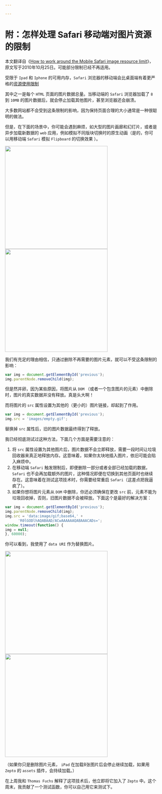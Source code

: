 ```yaml
---

---
```


# 附：怎样处理 Safari 移动端对图片资源的限制

本文翻译自《[How to work around the Mobile Safari image resource limit](https://www.fngtps.com/2010/mobile-safari-image-resource-limit-workaround/)》，原文写于2010年10月25日。可能部分限制已经不再适用。

受限于 `Ipad` 和 `Iphone` 的可用内存，`Safari` 浏览器的移动端会比桌面端有着更严格的[资源使用限制](https://developer.apple.com/library/safari/documentation/AppleApplications/Reference/SafariWebContent/CreatingContentforSafarioniPhone/CreatingContentforSafarioniPhone.html#//apple_ref/doc/uid/TP40006482-SW15)

其中之一是每个 `HTML` 页面的图片数据总量。当移动端的 `Safari` 浏览器加载了 `8` 到 `10MB` 的图片数据后，就会停止加载其他图片，甚至浏览器还会崩溃。

 大多数网站都不会受到这条限制的影响，因为保持页面合理的大小通常是一种很聪明的做法。

但是，在下面的场景中，你可能会遇到麻烦，如大型的图片画廊和幻灯片，或者是异步加载新数据的 `web` 应用，例如模拟不同版块切换时的原生动画（是的，你可以用移动端 `Safari` 模拟 `Flipboard` 的切换效果 ）。

<img src="https://www.fngtps.com/2010/mobile-safari-image-resource-limit-workaround/ipad_example1.jpg" width="340px" /><img src="https://www.fngtps.com/2010/mobile-safari-image-resource-limit-workaround/ipad_example2.jpg" width="340px" />

我们有充足的理由相信，只通过删除不再需要的图片元素，就可以不受这条限制的影响：

```javascript
var img = document.getElementById('previous');
img.parentNode.removeChild(img);
```

但是然并卵，因为某些原因，将图片从 `DOM` （或者一个包含图片的元素）中删除时，图片的真实数据并没有释放。真是头大啊！

而将图片的 `src` 属性设置为其他的（更小的）图片链接，却起到了作用。

```javascript
var img = document.getElementById('previous');
img.src = 'images/empty.gif';
```

替换掉 `src` 属性后，旧的图片数据最终得到了释放。

我已经彻底测试过这种方法，下面几个方面是需要注意的：

1. 将 `src` 属性设置为其他图片后，图片数据不会立即释放，需要一段时间让垃圾回收器来真正地释放内存。这意味着，如果你太块地插入图片，依旧可能会陷入麻烦中。
2. 在移动端 `Safari` 触发限制后，即便删除一部分或者全部已经加载的数据，`Safari` 也不会再加载额外的图片，这种情况即便在切换到其他页面时也继续存在。这意味着在测试这项技术时，你需要经常重启 `Safari`（这差点把我逼疯了）。
3. 如果你想将图片元素从 `DOM` 中删除，你还必须确保在更改 `src` 前，元素不能为垃圾回收掉，否则，旧图片数据不会被释放。下面这个是最好的解决方案：

```javascript
var img = document.getElementById('previous');
img.parentNode.removeChild(img);
img.src = 'data:image/gif;base64,' + 
      'R0lGODlhAQABAAD/ACwAAAAAAQABAAACADs=';
window.timeout(function() {
img = null;
}, 60000);
```

你可以看到，我使用了 `data URI` 作为替换图片。

<img src="https://www.fngtps.com/2010/mobile-safari-image-resource-limit-workaround/ipad_without.jpg" width="340px" /><img src="https://www.fngtps.com/2010/mobile-safari-image-resource-limit-workaround/ipad_with.jpg" width="340px" />

（如果你只是删除图片元素， `iPad` 在加载8张图片后会停止继续加载，如果用 `Zepto` 的 `assets` 插件，会持续加载。）

在上周我和 `Thomas Fuchs` 解释了这项技术后，他立即将它加入了 `Zepto` 中。这个周末，我贡献了一个测试函数，你可以自己用它来测试下。

